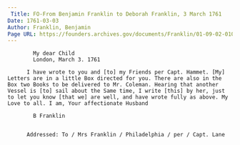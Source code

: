 ```yaml
---
 Title: FO-From Benjamin Franklin to Deborah Franklin, 3 March 1761
Date: 1761-03-03
Author: Franklin, Benjamin
Page URL: https://founders.archives.gov/documents/Franklin/01-09-02-0105
---
```


          
            My dear Child
            London, March 3. 1761
          
          I have wrote to you and [to] my Friends per Capt. Hammet. [My] Letters are in a little Box directed for you. There are also in the Box two Books to be delivered to Mr. Coleman. Hearing that another Vessel is [to] sail about the Same time, I write [this] by her, just to let you know [that we] are well, and have wrote fully as above. My Love to all. I am, Your affectionate Husband
          
            B Franklin
          
         
          Addressed: To / Mrs Franklin / Philadelphia / per / Capt. Lane
        

